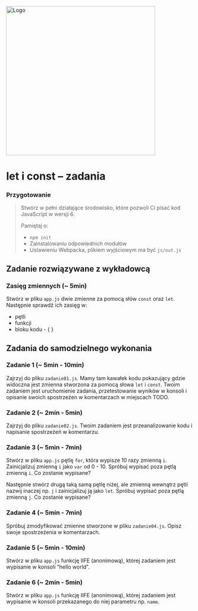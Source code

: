 <img alt="Logo" src="http://coderslab.pl/svg/logo-coderslab.svg" width="400">

# let i const &ndash; zadania

### Przygotowanie

> Stwórz w pełni działające środowisko, które pozwoli Ci pisać kod JavaScript w wersji 6.
>
> Pamiętaj o:
> - ```npm init```
> - Zainstalowaniu odpowiednich modułów
> - Ustawieniu Webpacka, plikiem  wyjściowym  ma być `js/out.js`

## Zadanie rozwiązywane z wykładowcą

### Zasięg zmiennych (~ 5min)

Stwórz w pliku ```app.js``` dwie zmienne za pomocą słów ```const``` oraz ```let```. Następnie sprawdź ich zasięg w:
* pętli
* funkcji
* bloku kodu - { }

## Zadania do samodzielnego wykonania

### Zadanie 1 (~ 5min - 10min)

Zajrzyj do pliku ```zadanie01.js```. Mamy tam kawałek kodu pokazujący gdzie widoczna jest zmienna stworzona za pomocą słowa ```let``` i ```const```.
Twoim zadaniem jest uruchomienie zadania, przetestowanie wyników w konsoli i opisanie swoich spostrzeżen w komentarzach w miejscach TODO.

### Zadanie 2 (~ 2min - 5min)

Zajrzyj do pliku ```zadanie02.js```. Twoim zadaniem jest przeanalizowanie kodu i napisanie spostrzeżeń w komentarzu.


### Zadanie 3 (~ 5min - 7min)

Stwórz w pliku ```app.js``` pętlę ```for```, która wypisze 10 razy zmienną ```i```. Zainicjalizuj zmienną ```i``` jako ```var``` od 0 - 10.
Spróbuj wypisać poza pętlą zmienną ```i```. Co zostanie wypisane?

Następnie stwórz drugą taką samą pętlę niżej, ale zmienną wewnątrz pętli nazwij inaczej np. ```j``` i zainicjalizuj ją jako ```let```.
Spróbuj wypisać poza pętlą zmienną ```j```. Co zostanie wypisane?

### Zadanie 4 (~ 5min - 7min)

Spróbuj zmodyfikować zmienne stworzone w pliku ```zadanie04.js```. Opisz swoje spostrzeżenia w komentarzach.

### Zadanie 5 (~ 5min - 10min)

Stwórz w pliku ```app.js``` funkcję IIFE (anonimową), której zadaniem jest wypisanie w konsoli "hello world".

### Zadanie 6 (~ 2min - 5min)

Stwórz w pliku ```app.js``` funkcję IIFE (anonimową), której zadaniem jest wypisanie w konsoli przekazanego do niej parametru np. ```name```.
